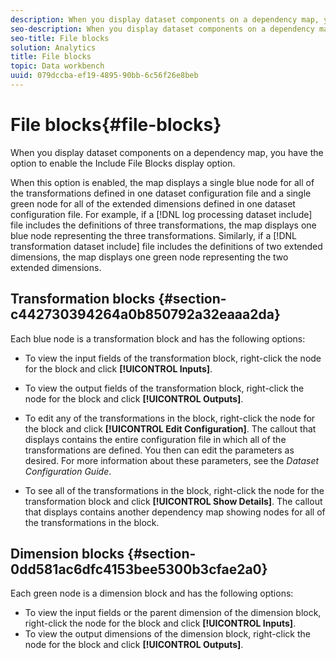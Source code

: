 ```yaml
---
description: When you display dataset components on a dependency map, you have the option to enable the Include File Blocks display option.
seo-description: When you display dataset components on a dependency map, you have the option to enable the Include File Blocks display option.
seo-title: File blocks
solution: Analytics
title: File blocks
topic: Data workbench
uuid: 079dccba-ef19-4895-90bb-6c56f26e8beb
---
```


# File blocks{#file-blocks}

When you display dataset components on a dependency map, you have the option to enable the Include File Blocks display option.

 When this option is enabled, the map displays a single blue node for all of the transformations defined in one dataset configuration file and a single green node for all of the extended dimensions defined in one dataset configuration file. For example, if a [!DNL log processing dataset include] file includes the definitions of three transformations, the map displays one blue node representing the three transformations. Similarly, if a [!DNL transformation dataset include] file includes the definitions of two extended dimensions, the map displays one green node representing the two extended dimensions.

## Transformation blocks {#section-c442730394264a0b850792a32eaaa2da}

Each blue node is a transformation block and has the following options:

* To view the input fields of the transformation block, right-click the node for the block and click **[!UICONTROL Inputs]**. 
* To view the output fields of the transformation block, right-click the node for the block and click **[!UICONTROL Outputs]**. 
* To edit any of the transformations in the block, right-click the node for the block and click **[!UICONTROL Edit Configuration]**. The callout that displays contains the entire configuration file in which all of the transformations are defined. You then can edit the parameters as desired. For more information about these parameters, see the *Dataset Configuration Guide*. 

* To see all of the transformations in the block, right-click the node for the transformation block and click **[!UICONTROL Show Details]**. The callout that displays contains another dependency map showing nodes for all of the transformations in the block.

## Dimension blocks {#section-0dd581ac6dfc4153bee5300b3cfae2a0}

Each green node is a dimension block and has the following options:

* To view the input fields or the parent dimension of the dimension block, right-click the node for the block and click **[!UICONTROL Inputs]**. 
* To view the output dimensions of the dimension block, right-click the node for the block and click **[!UICONTROL Outputs]**.

